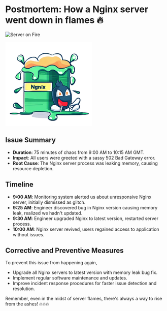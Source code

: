 # Postmortem: How a Nginx server went down in flames 🔥

![Server on Fire](https://media1.giphy.com/media/v1.Y2lkPTc5MGI3NjExYzV0c2EyZmM2ZmR1Y2xzNG03OGRxd2toZHVneTZodmFjdGE0a2NzOCZlcD12MV9pbnRlcm5hbF9naWZfYnlfaWQmY3Q9Zw/P7JmDW7IkB7TW/giphy.gif)

![Server on Fire](assets/postmortem.png)

## Issue Summary
- **Duration**: 75 minutes of chaos from 9:00 AM to 10:15 AM GMT.
- **Impact**: All users were greeted with a sassy 502 Bad Gateway error.
- **Root Cause**: The Nginx server process was leaking memory, causing resource depletion.

## Timeline
- **9:00 AM**: Monitoring system alerted us about unresponsive Nginx server, initially dismissed as glitch.
- **9:25 AM**: Engineer discovered bug in Nginx version causing memory leak, realized we hadn't updated.
- **9:30 AM**: Engineer upgraded Nginx to latest version, restarted server process.
- **10:00 AM**: Nginx server revived, users regained access to application without issues.


## Corrective and Preventive Measures
To prevent this issue from happening again,
- Upgrade all Nginx servers to latest version with memory leak bug fix.
- Implement regular software maintenance and updates.
- Improve incident response procedures for faster issue detection and resolution.


Remember, even in the midst of server flames, there's always a way to rise from the ashes! 🔥🔥🔥
